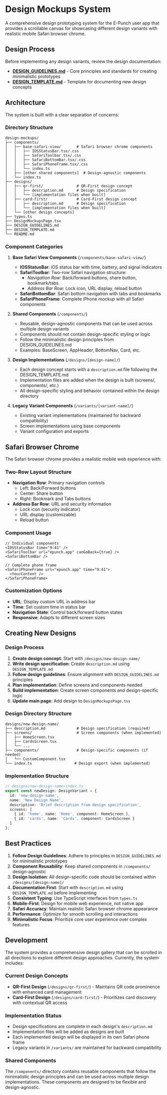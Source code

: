 # Design Mockups System

A comprehensive design prototyping system for the E-Punch user app that provides a scrollable canvas for showcasing different design variants with realistic mobile Safari browser chrome.

## Design Process

Before implementing any design variants, review the design documentation:

- **[DESIGN_GUIDELINES.md](./DESIGN_GUIDELINES.md)** - Core principles and standards for creating minimalistic prototypes
- **[DESIGN_TEMPLATE.md](./DESIGN_TEMPLATE.md)** - Template for documenting new design concepts

## Architecture

The system is built with a clear separation of concerns:

### Directory Structure
```
design-mockups/
├── components/
│   ├── base-safari-view/       # Safari browser chrome components
│   │   ├── IOSStatusBar.tsx/.css
│   │   ├── SafariToolbar.tsx/.css
│   │   ├── SafariBottomBar.tsx/.css
│   │   ├── SafariPhoneFrame.tsx/.css
│   │   └── index.ts
│   ├── [other shared components]  # Design-agnostic components
│   └── index.ts
├── designs/
│   ├── qr-first/               # QR-First design concept
│   │   ├── description.md      # Design specification
│   │   └── [implementation files when built]
│   ├── card-first/             # Card-First design concept
│   │   ├── description.md      # Design specification
│   │   └── [implementation files when built]
│   └── [other design concepts]
├── types.ts
├── DesignMockupsPage.tsx
├── DESIGN_GUIDELINES.md
├── DESIGN_TEMPLATE.md
└── README.md
```

### Component Categories

1. **Base Safari View Components** (`/components/base-safari-view/`)
   - **IOSStatusBar**: iOS status bar with time, battery, and signal indicators
   - **SafariToolbar**: Two-row Safari navigation structure:
     - *Navigation Row*: Back/forward buttons, share button, bookmark/tabs
     - *Address Bar Row*: Lock icon, URL display, reload button
   - **SafariBottomBar**: Safari bottom navigation with tabs and bookmarks
   - **SafariPhoneFrame**: Complete iPhone mockup with all Safari components

2. **Shared Components** (`/components/`)
   - Reusable, design-agnostic components that can be used across multiple design variants
   - Components should not contain design-specific styling or logic
   - Follow the minimalistic design principles from DESIGN_GUIDELINES.md
   - Examples: BaseScreen, AppHeader, BottomNav, Card, etc.

3. **Design Implementations** (`/designs/[design-name]/`)
   - Each design concept starts with a `description.md` file following the DESIGN_TEMPLATE.md
   - Implementation files are added when the design is built (screens/, components/, etc.)
   - All design-specific styling and behavior contained within the design directory

4. **Legacy Variant Components** (`/variants/[variant-name]/`)
   - Existing variant implementations (maintained for backward compatibility)
   - Screen implementations using base components
   - Variant configuration and exports

## Safari Browser Chrome

The Safari browser chrome provides a realistic mobile web experience with:

### Two-Row Layout Structure
- **Navigation Row**: Primary navigation controls
  - Left: Back/Forward buttons
  - Center: Share button
  - Right: Bookmark and Tabs buttons
- **Address Bar Row**: URL and security information
  - Lock icon (security indicator)
  - URL display (customizable)
  - Reload button

### Component Usage
```tsx
// Individual components
<IOSStatusBar time="9:41" />
<SafariToolbar url="epunch.app" canGoBack={true} />
<SafariBottomBar />

// Complete phone frame
<SafariPhoneFrame url="epunch.app" time="9:41">
  <YourContent />
</SafariPhoneFrame>
```

### Customization Options
- **URL**: Display custom URL in address bar
- **Time**: Set custom time in status bar
- **Navigation State**: Control back/forward button states
- **Responsive**: Adapts to different screen sizes

## Creating New Designs

### Design Process
1. **Create design concept**: Start with `/designs/new-design-name/`
2. **Write design specification**: Create `description.md` using `DESIGN_TEMPLATE.md`
3. **Follow design guidelines**: Ensure alignment with `DESIGN_GUIDELINES.md` principles
4. **Plan implementation**: Define screens and components needed
5. **Build implementation**: Create screen components and design-specific logic
6. **Update main page**: Add design to `DesignMockupsPage.tsx`

### Design Directory Structure
```
designs/new-design-name/
├── description.md              # Design specification (required)
├── screens/                    # Screen components (when implemented)
│   ├── HomeScreen.tsx
│   ├── CardsScreen.tsx
│   └── ...
├── components/                 # Design-specific components (if needed)
│   └── CustomComponent.tsx
└── index.ts                   # Design export (when implemented)
```

### Implementation Structure
```typescript
// designs/new-design-name/index.ts
export const newDesign: DesignVariant = {
  id: 'new-design-name',
  name: 'New Design Name',
  description: 'Brief description from design specification',
  screens: [
    { id: 'home', name: 'Home', component: HomeScreen },
    { id: 'cards', name: 'Cards', component: CardsScreen }
  ]
};
```

## Best Practices

1. **Follow Design Guidelines**: Adhere to principles in `DESIGN_GUIDELINES.md` for minimalistic prototypes
2. **Component Reusability**: Keep shared components in `/components/` design-agnostic
3. **Design Isolation**: All design-specific code should be contained within `/designs/[design-name]/`
4. **Documentation First**: Start with `description.md` using `DESIGN_TEMPLATE.md` before implementing
5. **Consistent Typing**: Use TypeScript interfaces from `types.ts`
6. **Mobile-First**: Design for mobile web experience, not native app
7. **Safari Accuracy**: Maintain realistic Safari browser chrome appearance
8. **Performance**: Optimize for smooth scrolling and interactions
9. **Minimalistic Focus**: Prioritize core user experience over complex features

## Development

The system provides a comprehensive design gallery that can be scrolled in all directions to explore different design approaches. Currently, the system includes:

### Current Design Concepts
- **QR-First Design** (`/designs/qr-first/`) - Maintains QR code prominence with enhanced card management
- **Card-First Design** (`/designs/card-first/`) - Prioritizes card discovery with contextual QR access

### Implementation Status
- Design specifications are complete in each design's `description.md`
- Implementation files will be added as designs are built
- Each implemented design will be displayed in its own Safari phone frame
- Legacy variants in `/variants/` are maintained for backward compatibility

### Shared Components
The `/components/` directory contains reusable components that follow the minimalistic design principles and can be used across multiple design implementations. These components are designed to be flexible and design-agnostic.
